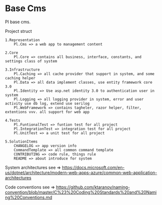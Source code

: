 # Base Cms

Pl base cms. 

Project struct

	1.Representation
		Pl.Cms => a web app to management content

	2.Core
		Pl.Core => contains all business, interface, constants, and settings class of system

	3.Infrastructure
		Pl.Caching => all cache provider that support in system, and some caching helper
		Pl.Data => all data implement classes, use entity framework core 3.0
		Pl.Identity => Use asp.net identity 3.0 to authentication user in system
		Pl.Logging => all logging provider in system, error and user activity use db log, extend use serilog
		Pl.WebFramework => contains tagheler, razor helper, filter, extentions vvv. all support for web app

	4.Tests
		Pl.FuntionalTest => funtion test for all project
		Pl.IntegrationTest => integration test for all project
		Pl.UnitTest => a unit test for all project

	5.SolutionItems
		CHANGELOG => app version info
		CommandTemplate => all common command template
		CONTRIBUTING => code rule, things rule
		README => about introduce for system

System architectures 
	see => https://docs.microsoft.com/en-us/dotnet/architecture/modern-web-apps-azure/common-web-application-architectures

Code conventions
	see => https://github.com/ktaranov/naming-convention/blob/master/C%23%20Coding%20Standards%20and%20Naming%20Conventions.md